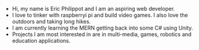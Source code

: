 - Hi, my name is Eric Philippot and I am an aspiring web developer.
- I love to tinker with raspberryi pi and build video games. I also love the outdoors and taking long hikes.
- I am currently learning the MERN getting back into some C# using Unity.
- Projects I am most interested in are in multi-media, games, robotics and education applications.
 

<!---
epGameDev/epGameDev is a ✨ special ✨ repository because its `README.md` (this file) appears on your GitHub profile.
You can click the Preview link to take a look at your changes.
--->
